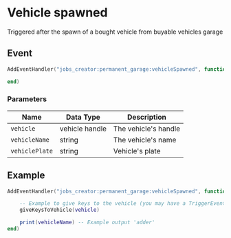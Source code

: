 # Vehicle spawned

Triggered after the spawn of a bought vehicle from buyable vehicles garage

## Event

```lua
AddEventHandler("jobs_creator:permanent_garage:vehicleSpawned", function(vehicle, vehicleName, vehiclePlate)

end)
```

### Parameters

| Name           | Data Type      | Description          |
| -------------- | -------------- | -------------------- |
| `vehicle`      | vehicle handle | The vehicle's handle |
| `vehicleName`  | string         | The vehicle's name   |
| `vehiclePlate` | string         | Vehicle's plate      |

## Example

```lua
AddEventHandler("jobs_creator:permanent_garage:vehicleSpawned", function(vehicle, vehicleName, vehiclePlate)

    -- Example to give keys to the vehicle (you may have a TriggerEvent to use, that's up to you)
    giveKeysToVehicle(vehicle)

    print(vehicleName) -- Example output 'adder'
end)
```

